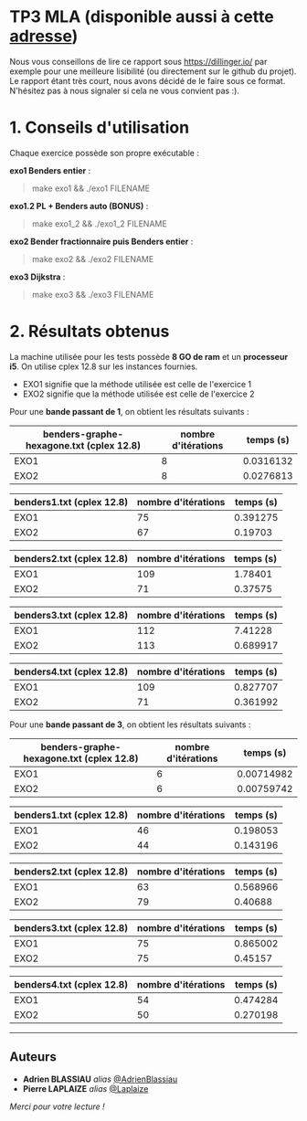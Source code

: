 # TP3 MLA (disponible aussi à cette [adresse](https://github.com/AdrienBlassiau/PROJET_MLA/tree/master/tp3))

Nous vous conseillons de  lire ce rapport sous https://dillinger.io/ par exemple pour une meilleure lisibilité (ou directement sur le github du projet). Le rapport étant très court, nous avons décidé de le faire sous ce format. N'hésitez pas à nous signaler si cela ne vous convient pas :).

# 1. Conseils d'utilisation

Chaque exercice possède son propre exécutable : 

**exo1 Benders entier** : 
> make exo1 && ./exo1 FILENAME

**exo1.2 PL + Benders auto (BONUS)** : 
> make exo1_2 && ./exo1_2 FILENAME

**exo2 Bender fractionnaire puis Benders entier** : 
> make exo2 && ./exo2 FILENAME

**exo3 Dijkstra** : 
> make exo3 && ./exo3 FILENAME

# 2. Résultats obtenus

La machine utilisée pour les tests possède **8 GO de ram** et un **processeur i5**. On utilise cplex 12.8 sur les instances fournies.

* EXO1 signifie que la méthode utilisée est celle de l'exercice 1
* EXO2 signifie que la méthode utilisée est celle de l'exercice 2

Pour une **bande passant de 1**, on obtient les résultats suivants : 

| benders-graphe-hexagone.txt (cplex 12.8) | nombre d'itérations | temps (s) |
|------------------------------------------|---------------------|-----------|
| EXO1                                     | 8                   | 0.0316132 |
| EXO2                                     | 8                   | 0.0276813 |

| benders1.txt (cplex 12.8)                | nombre d'itérations | temps (s) |
|------------------------------------------|---------------------|-----------|
| EXO1                                     | 75                  | 0.391275  |
| EXO2                                     | 67                  | 0.19703   |

| benders2.txt (cplex 12.8)                | nombre d'itérations | temps (s) |
|------------------------------------------|---------------------|-----------|
| EXO1                                     | 109                 | 1.78401   |
| EXO2                                     | 71                  | 0.37575   |

| benders3.txt (cplex 12.8)                | nombre d'itérations | temps (s) |
|------------------------------------------|---------------------|-----------|
| EXO1                                     | 112                 | 7.41228   |
| EXO2                                     | 113                 | 0.689917  |

| benders4.txt (cplex 12.8)                | nombre d'itérations | temps (s) |
|------------------------------------------|---------------------|-----------|
| EXO1                                     | 109                 | 0.827707  |
| EXO2                                     | 71                  | 0.361992  |

Pour une **bande passant de 3**, on obtient les résultats suivants : 

| benders-graphe-hexagone.txt (cplex 12.8) | nombre d'itérations | temps (s)  |
|------------------------------------------|---------------------|------------|
| EXO1                                     | 6                   | 0.00714982 |
| EXO2                                     | 6                   | 0.00759742 |

| benders1.txt (cplex 12.8)                | nombre d'itérations | temps (s)  |
|------------------------------------------|---------------------|------------|
| EXO1                                     | 46                  | 0.198053   |
| EXO2                                     | 44                  | 0.143196   |

| benders2.txt (cplex 12.8)                | nombre d'itérations | temps (s)  |
|------------------------------------------|---------------------|------------|
| EXO1                                     | 63                  | 0.568966   |
| EXO2                                     | 79                  | 0.40688    |

| benders3.txt (cplex 12.8)                | nombre d'itérations | temps (s)  |
|------------------------------------------|---------------------|------------|
| EXO1                                     | 75                  | 0.865002   |
| EXO2                                     | 75                  | 0.45157    |

| benders4.txt (cplex 12.8)                | nombre d'itérations | temps (s)  |
|------------------------------------------|---------------------|------------|
| EXO1                                     | 54                  | 0.474284   |
| EXO2                                     | 50                  | 0.270198   |
 
*******************************************************************************

Auteurs
---------------------

* **Adrien BLASSIAU** _alias_ [@AdrienBlassiau](https://github.com/AdrienBlassiau)
* **Pierre LAPLAIZE** _alias_ [@Laplaize](https://github.com/Laplaize)

*Merci pour votre lecture !*
